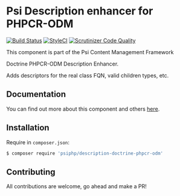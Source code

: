 # Psi Description enhancer for PHPCR-ODM

[![Build Status](https://travis-ci.org/psiphp/description-doctrine-phpcr-odm.svg?branch=master)](https://travis-ci.org/psiphp/description-doctrine-phpcr-odm)
[![StyleCI](https://styleci.io/repos/67831603/shield)](https://styleci.io/repos/67831603)
[![Scrutinizer Code
Quality](https://scrutinizer-ci.com/g/psiphp/description-doctrine-phpcr-odm/badges/quality-score.png?b=master)](https://scrutinizer-ci.com/g/psiphp/description-doctrine-phpcr-odm/?branch=master)

This component is part of the Psi Content Management Framework

Doctrine PHPCR-ODM Description Enhancer.

Adds descriptors for the real class FQN, valid children types, etc.

## Documentation

You can find out more about this component and others
[here](https://psiphp.readthedocs.io/en/latest/components/description-doctrine-phpcr-odm/docs/index.html).

## Installation

Require in `composer.json`:

```bash
$ composer require 'psiphp/description-doctrine-phpcr-odm'
```

## Contributing

All contributions are welcome, go ahead and make a PR!
